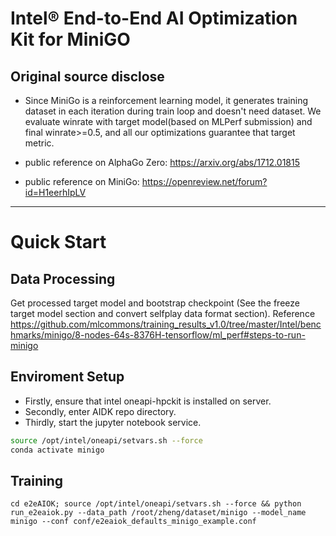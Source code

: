 # Intel® End-to-End AI Optimization Kit for MiniGO
## Original source disclose
* Since MiniGo is a reinforcement learning model, it generates training dataset in each iteration during train loop and doesn't need dataset. We evaluate winrate with target model(based on MLPerf submission) and final winrate>=0.5, and all our optimizations guarantee that target metric.

* public reference on AlphaGo Zero: https://arxiv.org/abs/1712.01815

* public reference on MiniGo: https://openreview.net/forum?id=H1eerhIpLV

---

# Quick Start

## Data Processing
Get processed target model and bootstrap checkpoint (See the freeze target model section and convert selfplay data format section).
Reference https://github.com/mlcommons/training_results_v1.0/tree/master/Intel/benchmarks/minigo/8-nodes-64s-8376H-tensorflow/ml_perf#steps-to-run-minigo


## Enviroment Setup
* Firstly, ensure that intel oneapi-hpckit is installed on server.
* Secondly, enter AIDK repo directory.
* Thirdly, start the jupyter notebook service.

``` bash
source /opt/intel/oneapi/setvars.sh --force
conda activate minigo
```

## Training
```
cd e2eAIOK; source /opt/intel/oneapi/setvars.sh --force && python run_e2eaiok.py --data_path /root/zheng/dataset/minigo --model_name minigo --conf conf/e2eaiok_defaults_minigo_example.conf
```
